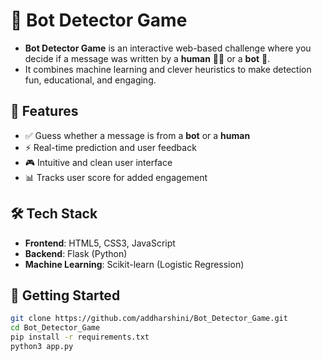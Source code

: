 # 🤖 Bot Detector Game

- **Bot Detector Game** is an interactive web-based challenge where you decide if a message was written by a **human** 🧑‍💻 or a **bot** 🤖. 
- It combines machine learning and clever heuristics to make detection fun, educational, and engaging.

## 📌 Features

- ✅ Guess whether a message is from a **bot** or a **human**
- ⚡ Real-time prediction and user feedback
- 🎮 Intuitive and clean user interface
- 📊 Tracks user score for added engagement


## 🛠 Tech Stack

- **Frontend**: HTML5, CSS3, JavaScript
- **Backend**: Flask (Python)
- **Machine Learning**: Scikit-learn (Logistic Regression)

## 🚀 Getting Started
```bash
git clone https://github.com/addharshini/Bot_Detector_Game.git
cd Bot_Detector_Game
pip install -r requirements.txt
python3 app.py
```
